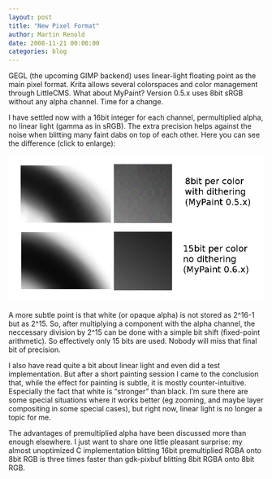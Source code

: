 ```yaml
---
layout: post
title: "New Pixel Format"
author: Martin Renold
date: 2008-11-21 00:00:00
categories: blog
---
```


GEGL (the upcoming GIMP backend) uses linear-light floating point as 
the main pixel format. Krita allows several colorspaces and color 
management through LittleCMS. What about MyPaint? Version 0.5.x uses 
8bit sRGB without any alpha channel. Time for a change.

I have settled now with a 16bit integer for each channel, permultiplied 
alpha, no linear light (gamma as in sRGB). The extra precision helps 
against the noise when blitting many faint dabs on top of each other. 
Here you can see the difference (click to enlarge):

![8bit vs 16bit](/assets/posts/2009-07-23-8bit_vs_16bit.png)

A more subtle point is that white (or opaque alpha) is not stored as 
2^16-1 but as 2^15. So, after multiplying a component with the alpha 
channel, the neccessary division by 2^15 can be done with a simple bit 
shift (fixed-point arithmetic). So effectively only 15 bits are used. 
Nobody will miss that final bit of precision.

I also have read quite a bit about linear light and even did a test 
implementation. But after a short painting session I came to the 
conclusion that, while the effect for painting is subtle, it is mostly 
counter-intuitive. Especially the fact that white is “stronger” than 
black. I’m sure there are some special situations where it works better 
(eg zooming, and maybe layer compositing in some special cases), but 
right now, linear light is no longer a topic for me.

The advantages of premultiplied alpha have been discussed more than 
enough elsewhere. I just want to share one little pleasant surprise: my 
almost unoptimized C implementation blitting 16bit premultiplied RGBA 
onto 8bit RGB is three times faster than gdk-pixbuf blitting 8bit RGBA 
onto 8bit RGB.

